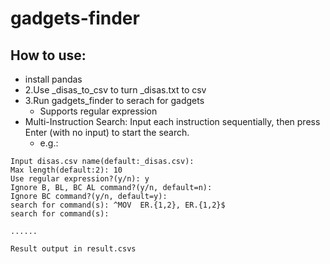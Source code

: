 # gadgets-finder
## How to use:
- install pandas
- 2.Use _disas_to_csv to turn _disas.txt to csv
- 3.Run gadgets_finder to serach for gadgets
  - Supports regular expression
- Multi-Instruction Search: Input each instruction sequentially, then press Enter (with no input) to start the search. 
    - e.g.:
```
Input disas.csv name(default:_disas.csv):  
Max length(default:2): 10
Use regular expression?(y/n): y
Ignore B, BL, BC AL command?(y/n, default=n): 
Ignore BC command?(y/n, default=y):         
search for command(s): ^MOV  ER.{1,2}, ER.{1,2}$
search for command(s):

......

Result output in result.csvs
```